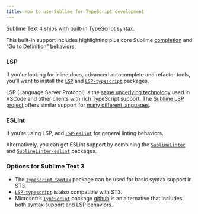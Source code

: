 ```yaml
---
title: How to use Sublime for TypeScript development
---
```


Sublime Text 4 [ships with built-in TypeScript syntax](https://www.sublimetext.com/blog/articles/sublime-text-4).

This built-in support includes highlighting plus core Sublime [completion](../extensibility/completions.html) and [“Go to Definition”](https://www.sublimetext.com/docs/indexing.html) behaviors.

### LSP

If you're looking for inline docs, advanced autocomplete and refactor tools, you’ll want to install the [`LSP`](https://packagecontrol.io/packages/LSP) and [`LSP-typescript`](https://packagecontrol.io/packages/LSP-typescript) packages.


LSP (Language Server Protocol) is the [same underlying technology](https://langserver.org) used in VSCode and other clients with rich TypeScript support. The [Sublime LSP project](https://lsp.sublimetext.io/) offers similar support for [many different languages](https://lsp.sublimetext.io/language_servers/).

### ESLint

If you’re using LSP, add [`LSP-eslint`](https://packagecontrol.io/packages/LSP-eslint) for general linting behaviors.

Alternatively, you can get ESLint support by combining the [`SublimeLinter`](https://packagecontrol.io/packages/SublimeLinter) and [`SublineLinter-eslint`](https://packagecontrol.io/packages/SublimeLinter-eslint) packages.


### Options for Sublime Text 3

  * The [`TypeScript Syntax`](https://packagecontrol.io/packages/TypeScript%20Syntax) package can be used for basic syntax support in ST3.
  * [`LSP-typescript`](https://packagecontrol.io/packages/LSP-typescript) is also compatible with ST3.
  * Microsoft’s [`TypeScript`](https://packagecontrol.io/packages/TypeScript) package [github](https://github.com/microsoft/TypeScript-Sublime-Plugin) is an alternative that includes both syntax support and LSP behaviors.